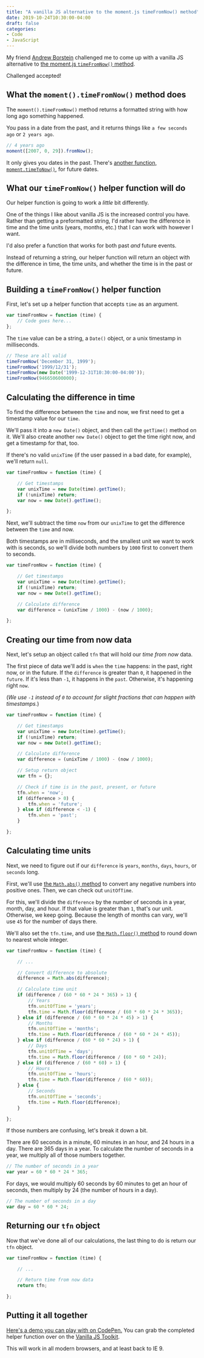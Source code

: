 ```yaml
---
title: "A vanilla JS alternative to the moment.js timeFromNow() method"
date: 2019-10-24T10:30:00-04:00
draft: false
categories:
- Code
- JavaScript
---
```


My friend [Andrew Borstein](https://andrewborstein.com/) challenged me to come up with a vanilla JS alternative to [the moment.js `timeFromNow()` method](https://momentjs.com/docs/#/displaying/fromnow/).

Challenged accepted!

## What the `moment().timeFromNow()` method does

The `moment().timeFromNow()` method returns a formatted string with how long ago something happened.

You pass in a date from the past, and it returns things like `a few seconds ago` or `2 years ago`.

```js
// 4 years ago
moment([2007, 0, 29]).fromNow();
```

It only gives you dates in the past. There's [another function, `moment.timeToNow()`](https://momentjs.com/docs/#/displaying/tonow/), for future dates.

## What our `timeFromNow()` helper function will do

Our helper function is going to work a *little* bit differently.

One of the things I like about vanilla JS is the increased control you have. Rather than getting a preformatted string, I'd rather have the difference in time and the time units (years, months, etc.) that I can work with however I want.

I'd also prefer a function that works for both past *and* future events.

Instead of returning a string, our helper function will return an object with the difference in time, the time units, and whether the time is in the past or future.

## Building a `timeFromNow()` helper function

First, let's set up a helper function that accepts `time` as an argument.

```js
var timeFromNow = function (time) {
	// Code goes here...
};
```

The `time` value can be a string, a `Date()` object, or a unix timestamp in milliseconds.

```js
// These are all valid
timeFromNow('December 31, 1999');
timeFromNow('1999/12/31');
timeFromNow(new Date('1999-12-31T10:30:00-04:00'));
timeFromNow(946650600000);
```

## Calculating the difference in time

To find the difference between the `time` and now, we first need to get a timestamp value for our `time`.

We'll pass it into a `new Date()` object, and then call the `getTime()` method on it. We'll also create another `new Date()` object to get the time right now, and get a timestamp for that, too.

If there's no valid `unixTime` (if the user passed in a bad date, for example), we'll return `null`.

```js
var timeFromNow = function (time) {

	// Get timestamps
	var unixTime = new Date(time).getTime();
	if (!unixTime) return;
	var now = new Date().getTime();

};
```

Next, we'll subtract the time `now` from our `unixTime` to get the difference between the `time` and now.

Both timestamps are in milliseconds, and the smallest unit we want to work with is seconds, so we'll divide both numbers by `1000` first to convert them to seconds.

```js
var timeFromNow = function (time) {

	// Get timestamps
	var unixTime = new Date(time).getTime();
	if (!unixTime) return;
	var now = new Date().getTime();

	// Calculate difference
	var difference = (unixTime / 1000) - (now / 1000);

};
```

## Creating our time from now data

Next, let's setup an object called `tfn` that will hold our *time from now* data.

The first piece of data we'll add is `when` the `time` happens: in the past, right now, or in the future. If the `difference` is greater than `0`, it happened in the `future`. If it's less than `-1`, it happens in the `past`. Otherwise, it's happening right `now`.

(*We use `-1` instead of `0` to account for slight fractions that can happen with timestamps.*)

```js
var timeFromNow = function (time) {

	// Get timestamps
	var unixTime = new Date(time).getTime();
	if (!unixTime) return;
	var now = new Date().getTime();

	// Calculate difference
	var difference = (unixTime / 1000) - (now / 1000);

	// Setup return object
	var tfn = {};

	// Check if time is in the past, present, or future
	tfn.when = 'now';
	if (difference > 0) {
		tfn.when = 'future';
	} else if (difference < -1) {
		tfn.when = 'past';
	}

};
```

## Calculating time units

Next, we need to figure out if our `difference` is `years`, `months`, `days`, `hours`, or `seconds` long.

First, we'll use [the `Math.abs()` method](https://vanillajstoolkit.com/reference/numbers/math-abs/) to convert any negative numbers into positive ones. Then, we can check out `unitOfTime`.

For this, we'll divide the `difference` by the number of seconds in a year, month, day, and hour. If that value is greater than `1`, that's our unit. Otherwise, we keep going. Because the length of months can vary, we'll use `45` for the number of days there.

We'll also set the `tfn.time`, and use [the `Math.floor()` method](https://vanillajstoolkit.com/reference/numbers/math-floor/) to round down to nearest whole integer.

```js
var timeFromNow = function (time) {

	// ...

	// Convert difference to absolute
	difference = Math.abs(difference);

	// Calculate time unit
	if (difference / (60 * 60 * 24 * 365) > 1) {
		// Years
		tfn.unitOfTime = 'years';
		tfn.time = Math.floor(difference / (60 * 60 * 24 * 365));
	} else if (difference / (60 * 60 * 24 * 45) > 1) {
		// Months
		tfn.unitOfTime = 'months';
		tfn.time = Math.floor(difference / (60 * 60 * 24 * 45));
	} else if (difference / (60 * 60 * 24) > 1) {
		// Days
		tfn.unitOfTime = 'days';
		tfn.time = Math.floor(difference / (60 * 60 * 24));
	} else if (difference / (60 * 60) > 1) {
		// Hours
		tfn.unitOfTime = 'hours';
		tfn.time = Math.floor(difference / (60 * 60));
	} else {
		// Seconds
		tfn.unitOfTime = 'seconds';
		tfn.time = Math.floor(difference);
	}

};
```

If those numbers are confusing, let's break it down a bit.

There are 60 seconds in a minute, 60 minutes in an hour, and 24 hours in a day. There are 365 days in a year. To calculate the number of seconds in a year, we multiply all of those numbers together.

```js
// The number of seconds in a year
var year = 60 * 60 * 24 * 365;
```

For days, we would multiply 60 seconds by 60 minutes to get an hour of seconds, then multiply by 24 (the number of hours in a day).

```js
// The number of seconds in a day
var day = 60 * 60 * 24;
```

## Returning our `tfn` object

Now that we've done all of our calculations, the last thing to do is return our `tfn` object.

```js
var timeFromNow = function (time) {

	// ...

	// Return time from now data
	return tfn;

};
```

## Putting it all together

[Here's a demo you can play with on CodePen.](https://codepen.io/cferdinandi/pen/Vwwbpyr) You can grab the completed helper function over on the [Vanilla JS Toolkit](https://vanillajstoolkit.com/helpers/timefromnow/).

This will work in all modern browsers, and at least back to IE 9.